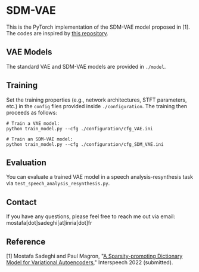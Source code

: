 # SDM-VAE

This is the PyTorch implementation of the SDM-VAE model proposed in [1]. The codes are inspired by [this repository](https://github.com/XiaoyuBIE1994/DVAE).

## VAE Models

The standard VAE and SDM-VAE models are provided in `./model`. 

## Training

Set the training properties (e.g., network architectures, STFT parameters, etc.) in the `config` files provided inside `./configuration`. The training then proceeds as follows:

```
# Train a VAE model:
python train_model.py --cfg ./configuration/cfg_VAE.ini

# Train an SDM-VAE model:
python train_model.py --cfg ./configuration/cfg_SDM_VAE.ini
```

## Evaluation

You can evaluate a trained VAE model in a speech analysis-resynthesis task via `test_speech_analysis_resynthesis.py`.

## Contact

If you have any questions, please feel free to reach me out via email: mostafa[dot]sadeghi[at]inria[dot]fr

## Reference

[1] Mostafa Sadeghi and Paul Magron, "[A Sparsity-promoting Dictionary Model for Variational Autoencoders](https://arxiv.org/abs/2203.15758)," Interspeech 2022 (submitted).


